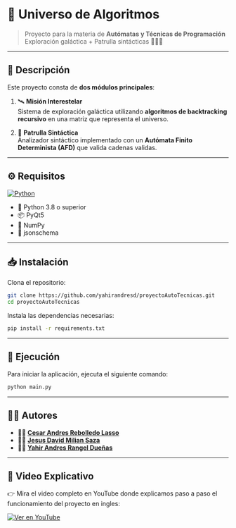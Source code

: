 # 🚀 Universo de Algoritmos

> Proyecto para la materia de **Autómatas y Técnicas de Programación**  
> Exploración galáctica + Patrulla sintácticas 👨‍🚀✨

---

## 🌌 Descripción

Este proyecto consta de **dos módulos principales**:

1. 🛰️ **Misión Interestelar**  
   Sistema de exploración galáctica utilizando **algoritmos de backtracking recursivo** en una matriz que representa el universo.

2. 🧠 **Patrulla Sintáctica**  
   Analizador sintáctico implementado con un **Autómata Finito Determinista (AFD)** que valida cadenas validas.

---

## ⚙️ Requisitos

[![Python](https://img.shields.io/badge/Python-3.8+-blue?logo=python&logoColor=white)](https://www.python.org/downloads/)

- 🐍 Python 3.8 o superior  
- 📦 PyQt5  
- 🔢 NumPy  
- 📜 jsonschema  

---

## 📥 Instalación

Clona el repositorio:

```bash
git clone https://github.com/yahirandresd/proyectoAutoTecnicas.git
cd proyectoAutoTecnicas
```
Instala las dependencias necesarias:

```bash
pip install -r requirements.txt
```

---

## 🚀 Ejecución

Para iniciar la aplicación, ejecuta el siguiente comando:

```bash
python main.py
```
---
## 👨‍💻 Autores

- 👨‍🚀 [**Cesar Andres Rebolledo Lasso**](https://github.com/CesarRL23)
- 👨‍🚀 [**Jesus David Milian Saza**](https://github.com/jesucr1st0)
- 👨‍🚀 [**Yahir Andres Rangel Dueñas**](https://github.com/yahirandresd/)
---

## 🎥 Video Explicativo

👉 Mira el video completo en YouTube donde explicamos paso a paso el funcionamiento del proyecto en ingles:

[![Ver en YouTube](https://img.shields.io/badge/YouTube-Ver%20video-red?logo=youtube&style=for-the-badge)](https://youtu.be/y9a4TFr68bs?si=wKre3uThjh0rWvtl)


